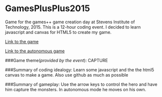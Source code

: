 # GamesPlusPlus2015
Game for the games++ game creation day at Stevens Institute of Technology, 2015. This is a 12-hour coding event. I decided to learn javascript and canvas for HTML5 to create my game.

[Link to the game](http://www.joshgrib.com/projects/gpp2015)

[Link to the autonomous game](http://www.joshgrib.com/projects/gpp2015/autonomous)

###Game theme(*provided by the event*): CAPTURE

###Summary of coding idealogy:
Learn some javascript and the the html5 canvas to make a game. Also use github as much as possible
  
###Summary of gameplay:
Use the arrow keys to control the hero and have him capture the monsters. In autonomous mode he moves on his own.
